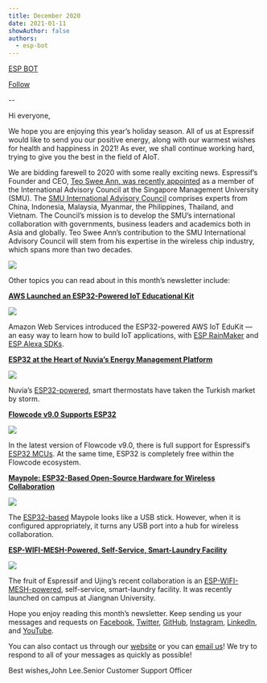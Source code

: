 ```yaml
---
title: December 2020
date: 2021-01-11
showAuthor: false
authors: 
  - esp-bot
---
```

[ESP BOT](https://medium.com/@espbot?source=post_page-----65f36cb08baf--------------------------------)

[Follow](https://medium.com/m/signin?actionUrl=https%3A%2F%2Fmedium.com%2F_%2Fsubscribe%2Fuser%2F71611a95e5c4&operation=register&redirect=https%3A%2F%2Fblog.espressif.com%2Fdecember-2020-65f36cb08baf&user=ESP+BOT&userId=71611a95e5c4&source=post_page-71611a95e5c4----65f36cb08baf---------------------post_header-----------)

--

Hi everyone,

We hope you are enjoying this year’s holiday season. All of us at Espressif would like to send you our positive energy, along with our warmest wishes for health and happiness in 2021! As ever, we shall continue working hard, trying to give you the best in the field of AIoT.

We are bidding farewell to 2020 with some really exciting news. Espressif’s Founder and CEO, [Teo Swee Ann, was recently appointed](https://www.espressif.com/en/news/Espressif-CEO-Becomes-Member-of-SMU-IAC) as a member of the International Advisory Council at the Singapore Management University (SMU). The [SMU International Advisory Council](https://www.smu.edu.sg/about/international-advisory-council) comprises experts from China, Indonesia, Malaysia, Myanmar, the Philippines, Thailand, and Vietnam. The Council’s mission is to develop the SMU’s international collaboration with governments, business leaders and academics both in Asia and globally. Teo Swee Ann’s contribution to the SMU International Advisory Council will stem from his expertise in the wireless chip industry, which spans more than two decades.

![](https://miro.medium.com/v2/resize:fit:640/format:webp/0*StfgInKx4NnU4wvd.png)

Other topics you can read about in this month’s newsletter include:

[__AWS Launched an ESP32-Powered IoT Educational Kit__ ](https://www.espressif.com/en/news/AWS_IoT_EduKit)

![](https://miro.medium.com/v2/resize:fit:640/format:webp/0*YYxDFhw-wtPtuMI4.png)

Amazon Web Services introduced the ESP32-powered AWS IoT EduKit — an easy way to learn how to build IoT applications, with [ESP RainMaker](https://rainmaker.espressif.com/) and [ESP Alexa SDKs](https://www.espressif.com/en/solutions/audio-solutions/esp-avs-for-aws-iot).

[__ESP32 at the Heart of Nuvia’s Energy Management Platform__ ](https://www.espressif.com/en/news/ESP32_Nuvia)

![](https://miro.medium.com/v2/resize:fit:640/format:webp/0*NffRUGKLAh4vVkue.png)

Nuvia’s [ESP32-powered](https://www.espressif.com/sites/default/files/documentation/esp32-wroom-32e_esp32-wroom-32ue_datasheet_en.pdf), smart thermostats have taken the Turkish market by storm.

[__Flowcode v9.0 Supports ESP32__ ](https://www.espressif.com/en/news/ESP_Flowcode)

![](https://miro.medium.com/v2/resize:fit:640/format:webp/0*8LtKKIfIi8kNPDpK.png)

In the latest version of Flowcode v9.0, there is full support for Espressif’s [ESP32 MCUs](https://www.espressif.com/en/products/socs/esp32). At the same time, ESP32 is completely free within the Flowcode ecosystem.

[__Maypole: ESP32-Based Open-Source Hardware for Wireless Collaboration__ ](https://www.espressif.com/en/news/Maypole_ESP32)

![](https://miro.medium.com/v2/resize:fit:640/format:webp/0*i-wzbmPudDwd22Sc.png)

The [ESP32-based](https://www.espressif.com/sites/default/files/documentation/esp32-pico-d4_datasheet_en.pdf) Maypole looks like a USB stick. However, when it is configured appropriately, it turns any USB port into a hub for wireless collaboration.

[__ESP-WIFI-MESH-Powered, Self-Service, Smart-Laundry Facility__ ](https://www.espressif.com/en/news/ESP_WIFI_MESH_Ujing)

![](https://miro.medium.com/v2/resize:fit:640/format:webp/0*o1DfNLqXWmhz4T_i.jpg)

The fruit of Espressif and Ujing’s recent collaboration is an [ESP-WIFI-MESH-powered](https://www.espressif.com/en/products/sdks/esp-wifi-mesh/overview), self-service, smart-laundry facility. It was recently launched on campus at Jiangnan University.

Hope you enjoy reading this month’s newsletter. Keep sending us your messages and requests on [Facebook](https://espressif.us15.list-manage.com/track/click?u=40830afd8eb6f70ab5e47b7a4&id=c4a255994f&e=309e9b0452), [Twitter](https://espressif.us15.list-manage.com/track/click?u=40830afd8eb6f70ab5e47b7a4&id=65227f5ce9&e=309e9b0452), [GitHub](https://github.com/espressif), [Instagram](https://espressif.us15.list-manage.com/track/click?u=40830afd8eb6f70ab5e47b7a4&id=7a5d88fa55&e=309e9b0452), [LinkedIn](https://espressif.us15.list-manage.com/track/click?u=40830afd8eb6f70ab5e47b7a4&id=4a49c35eb3&e=309e9b0452), and [YouTube](https://espressif.us15.list-manage.com/track/click?u=40830afd8eb6f70ab5e47b7a4&id=60d3d0280a&e=309e9b0452).

You can also contact us through our [website](https://www.espressif.com/en/contact-us/sales-questions) or you can [email us](mailto://newsletter@espressif.com)! We try to respond to all of your messages as quickly as possible!

Best wishes,John Lee.Senior Customer Support Officer
